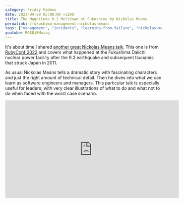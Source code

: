 ```yaml
---
category: Friday Videos
date: 2023-04-28 05:00:00 +1200
title: The Magnitude 9.1 Meltdown at Fukushima by Nickolas Means
permalink: /fukushima-management-nickolas-means
tags: ["management", "incidents", "learning-from-failure", "nickolas-means"]
youtube: RGS0jBMniag
---
```


It's about time I shared [another great Nickolas Means talk](https://www.youtube.com/watch?v=RGS0jBMniag). This one is from [RubyConf 2022](https://www.youtube.com/watch?v=-ExPO-FCKQA&list=PLE7tQUdRKcyZYz0O3d9ZDdo0-BkOWhrSk) and covers what happened at the Fukushima Daiichi nuclear power facility after the 9.2 earthquake and subsequent tsunamis that struck Japan in 2011.

As usual Nickolas Means tells a dramatic story with fascinating characters and just the right amount of technical detail. Then he dives into what we can learn as software engineers and managers. This particular talk is especially useful for leaders, with very clear illustrations of what to do and what not to do when faced with the worst case scenario.

<iframe width="560" height="315" src="https://www.youtube-nocookie.com/embed/RGS0jBMniag" title="YouTube video player" frameborder="0" allow="accelerometer; autoplay; clipboard-write; encrypted-media; gyroscope; picture-in-picture; web-share" allowfullscreen></iframe>